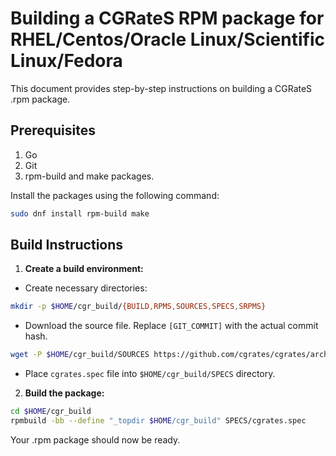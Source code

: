# Building a CGRateS RPM package for RHEL/Centos/Oracle Linux/Scientific Linux/Fedora

This document provides step-by-step instructions on building a CGRateS .rpm package.

## Prerequisites

1. Go
2. Git
3. rpm-build and make packages.

Install the packages using the following command:

```bash
sudo dnf install rpm-build make
```

## Build Instructions

1. **Create a build environment:**

- Create necessary directories:

```bash
mkdir -p $HOME/cgr_build/{BUILD,RPMS,SOURCES,SPECS,SRPMS}
```

- Download the source file. Replace `[GIT_COMMIT]` with the actual commit hash.

```bash
wget -P $HOME/cgr_build/SOURCES https://github.com/cgrates/cgrates/archive/[GIT_COMMIT].tar.gz
```

- Place `cgrates.spec` file into `$HOME/cgr_build/SPECS` directory.

2. **Build the package:**

```bash
cd $HOME/cgr_build
rpmbuild -bb --define "_topdir $HOME/cgr_build" SPECS/cgrates.spec
```

Your .rpm package should now be ready.
